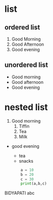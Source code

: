 # list
## ordered list
1. Good Morning
2. Good Afternoon
3. Good evening

## unordered list
- Good morning
- Good afternoon
- Good evening

# nested list
1. Good morning
   1. Tiffin
   2. Tea
   3. Milk

- good evening
  - tea
  - snacks
  
  ``` python
      a = 10
      b = 20
      c = 30
      print(a,b,c)
  ```
BIDYAPATI
abc
